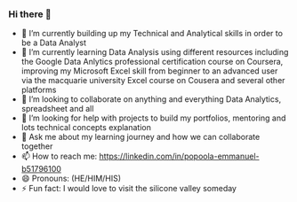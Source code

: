 ### Hi there 👋


- 🔭 I’m currently building up my Technical and Analytical skills in order to be a Data Analyst
- 🌱 I’m currently learning Data Analysis using different resources including the Google Data Anlytics professional certification course on Coursera, improving my Microsoft Excel skill from beginner to an advanced user via the macquarie university Excel course on Cousera and several other platforms
- 👯 I’m looking to collaborate on anything and everything Data Analytics, spreadsheet and all
- 🤔 I’m looking for help with projects to build my portfolios, mentoring and lots technical concepts explanation
- 💬 Ask me about my learning journey and how we can collaborate together
- 📫 How to reach me: https://linkedin.com/in/popoola-emmanuel-b51796100
- 😄 Pronouns: (HE/HIM/HIS)
- ⚡ Fun fact: I would love to visit the silicone valley someday

